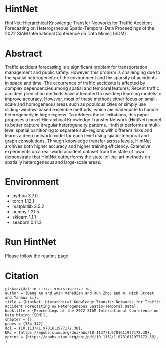 # HintNet
HintNet: Hierarchical Knowledge Transfer Networks for Traffic Accident Forecasting on Heterogeneous Spatio-Temporal Data
Proceedings of the 2022 SIAM International Conference on Data Mining (SDM)

# Abstract
Traffic accident forecasting is a significant problem for transportation management and public safety. However, this problem is challenging due to the spatial heterogeneity of the environment and the sparsity of accidents in space and time. The occurrence of traffic accidents is affected by complex dependencies among spatial and temporal features. Recent traffic accident prediction methods have attempted to use deep learning models to improve accuracy. However, most of these methods either focus on small-scale and homogeneous areas such as populous cities or simply use sliding-window-based ensemble methods, which are inadequate to handle heterogeneity in large regions. To address these limitations, this paper proposes a novel Hierarchical Knowledge Transfer Network (HintNet) model to better capture irregular heterogeneity patterns. HintNet performs a multi-level spatial partitioning to separate sub-regions with different risks and learns a deep network model for each level using spatio-temporal and graph convolutions. Through knowledge transfer across levels, HintNet archives both higher accuracy and higher training efficiency. Extensive experiments on a real-world accident dataset from the state of Iowa demonstrate that HintNet outperforms the state-of-the-art methods on spatially heterogeneous and large-scale areas.

# Environment
- python 3.7.0
- torch 1.12.1
- matplotlib 3.5.2
- numpy 1.21.5
- sklearn 1.1.1
- seaborn 0.11.2

# Run HintNet
Please follow the readme page

# Citation
```
@inbook{doi:10.1137/1.9781611977172.38,
author = {Bang An and Amin Vahedian and Xun Zhou and W. Nick Street and Yanhua Li},
title = {HintNet: Hierarchical Knowledge Transfer Networks for Traffic Accident Forecasting on Heterogeneous Spatio-Temporal Data},
booktitle = {Proceedings of the 2022 SIAM International Conference on Data Mining (SDM)},
chapter = {},
pages = {334-342},
doi = {10.1137/1.9781611977172.38},
URL = {https://epubs.siam.org/doi/abs/10.1137/1.9781611977172.38},
eprint = {https://epubs.siam.org/doi/pdf/10.1137/1.9781611977172.38},
}
```
